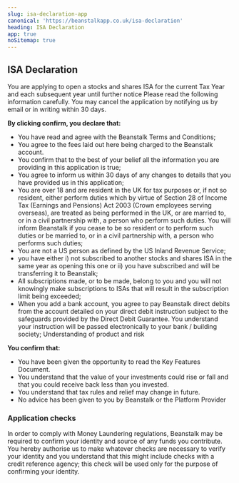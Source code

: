```yaml
---
slug: isa-declaration-app
canonical: 'https://beanstalkapp.co.uk/isa-declaration'
heading: ISA Declaration
app: true
noSitemap: true
---
```



## ISA Declaration

You are applying to open a stocks and shares ISA for the current Tax Year and each subsequent year until further notice Please read the following information carefully. You may cancel the application by notifying us by email or in writing within 30 days.

**By clicking confirm, you declare that:**

* You have read and agree with the Beanstalk Terms and Conditions;
* You agree to the fees laid out here being charged to the Beanstalk account.
* You confirm that to the best of your belief all the information you are providing in this application is true;
* You agree to inform us within 30 days of any changes to details that you have provided us in this application;
* You are over 18 and are resident in the UK for tax purposes or, if not so resident, either perform duties which by virtue of Section 28 of Income Tax (Earnings and Pensions) Act 2003 (Crown employees serving overseas), are treated as being performed in the UK, or are married to, or in a civil partnership with, a person who perform such duties. You will inform Beanstalk if you cease to be so resident or to perform such duties or be married to, or in a civil partnership with, a person who performs such duties;
* You are not a US person as defined by the US Inland Revenue Service;
* you have either i) not subscribed to another stocks and shares ISA in the same year as opening this one or ii) you have subscribed and will be transferring it to Beanstalk;
* All subscriptions made, or to be made, belong to you and you will not knowingly make subscriptions to ISAs that will result in the subscription limit being exceeded; 
* When you add a bank account, you agree to pay Beanstalk direct debits from the account detailed on your direct debit instruction subject to the safeguards provided by the Direct Debit Guarantee. You understand your instruction will be passed electronically to your bank / building society;
Understanding of product and risk

**You confirm that:**
* You have been given the opportunity to read the Key Features Document.
* You understand that the value of your investments could rise or fall and that you could receive back less than you invested.
* You understand that tax rules and relief may change in future.
* No advice has been given to you by Beanstalk or the Platform Provider

### Application checks

In order to comply with Money Laundering regulations, Beanstalk may be required to confirm your identity and source of any funds you contribute. 
You hereby authorise us to make whatever checks are necessary to verify your identity and you understand that this might include checks with a credit reference agency; this check will be used only for the purpose of confirming your identity. 